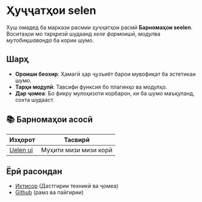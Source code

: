 # **Ҳуҷҷатҳои selen**

Хуш омадед ба маркази расмии ҳуҷҷатҳои расмӣ **Барномаҳои seelen**.\
Воситаҳои мо тарҳрезӣ шудаанд *хеле фармоишӣ*, *модул*ва *мутобиқшаванда*
ба кории шумо.

## Шарҳ

* **Ороиши беохир**: Ҳамагӣ ҳар ҷузъиёт барои мувофиқат ба эстетикаи шумо.
* **Тарҳи модулӣ**: Тавсифи функсия бо плагинҳо ва модулҳо.
* **Дар ҷомеа**: Бо фикру мулоҳизоти корбарон, ки ба шумо маъқуланд, сохта шудааст.

## **📚 Барномаҳои асосӣ**

| Изҳорот                     | Тасвирӣ               |
| --------------------------- | --------------------- |
| [Uelen ui](/apps/seelen-ui) | Муҳити мизи мизи корӣ |

## Ёрӣ расондан

* [Ихтисор](https://discord.gg/ABfASx5ZAJ) (Дастгирии техникӣ ва ҷомеа)
* [Github](https://github.com/Seelen-Inc) (рамз ва пайгирии)
